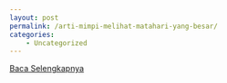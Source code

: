 ```yaml
---
layout: post
permalink: /arti-mimpi-melihat-matahari-yang-besar/
categories:
    - Uncategorized
---
```


[Baca Selengkapnya](/03)